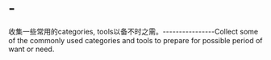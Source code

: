 # -
收集一些常用的categories, tools以备不时之需。----------------Collect some of the commonly used categories and tools to prepare for possible period of want or need.
